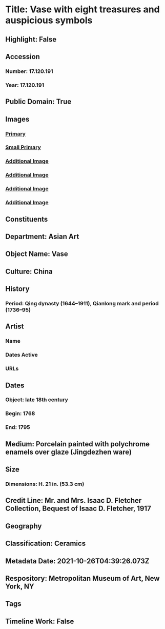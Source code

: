 # Title: Vase with eight treasures and auspicious symbols
## Highlight: False
## Accession
### Number: 17.120.191
### Year: 17.120.191
## Public Domain: True
## Images
### [Primary](https://images.metmuseum.org/CRDImages/as/original/17_120_191_O1_sf.jpg)
### [Small Primary](https://images.metmuseum.org/CRDImages/as/web-large/17_120_191_O1_sf.jpg)
### [Additional Image](https://images.metmuseum.org/CRDImages/as/original/17_120_191_O2_sf.jpg)
### [Additional Image](https://images.metmuseum.org/CRDImages/as/original/17_120_191_O3_sf.jpg)
### [Additional Image](https://images.metmuseum.org/CRDImages/as/original/17_120_191_O4_sf.jpg)
### [Additional Image](https://images.metmuseum.org/CRDImages/as/original/17_120_191_O5_sf.jpg)
## Constituents
## Department: Asian Art
## Object Name: Vase
## Culture: China
## History
### Period: Qing dynasty (1644–1911), Qianlong mark and period (1736–95)
## Artist
### Name
### Dates Active
### URLs
## Dates
### Object: late 18th century
### Begin: 1768
### End: 1795
## Medium: Porcelain painted with polychrome enamels over glaze (Jingdezhen ware)
## Size
### Dimensions: H. 21 in. (53.3 cm)
## Credit Line: Mr. and Mrs. Isaac D. Fletcher Collection, Bequest of Isaac D. Fletcher, 1917
## Geography
## Classification: Ceramics
## Metadata Date: 2021-10-26T04:39:26.073Z
## Respository: Metropolitan Museum of Art, New York, NY
## Tags
## Timeline Work: False